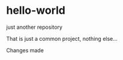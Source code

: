 # hello-world
just another repository

That is just a common project, nothing else...

Changes made
